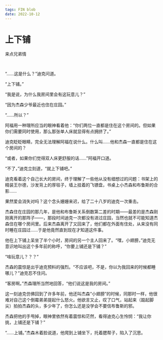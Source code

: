 ```yaml
---
tags: FIN blob
date: 2022-10-12
---
```


# 上下铺

来点兄弟情

<br>

“……这是什么？”迪克问道。

“上下铺。”

“我是说，为什么我房间里会有这玩意儿？”

“因为杰森少爷最近也住在庄园。”

“……所以？”

阿福用一种理所应当的眼神看着他：“你们两位一直都是住在这个房间的。但如果你们需要同时使用，那么那张单人床就显得有点拥挤了。”

迪克眨眨眼睛，完全无法理解阿福在说什么。什么叫……他和杰森一直都是住在这个房间的？

“或者，如果你们觉得双人床更舒服的话……”阿福开口道。

“不了，”迪克立刻道，“就上下铺吧。”

迪克看着这个自己长大的房间，终于理解了一些他从没有细想过的问题：书架上的精装王尔德，沙发背上的厚毯子，墙上挂着的飞镖盘，书桌上小杰森和布鲁斯的合影……

果然爱会消失对吗？这个念头姗姗来迟，给了二十八岁的迪克一次重击。

杰森住在庄园的那几年，是他和布鲁斯关系倒数第二差的时期——最差的是杰森刚刚离开的那阵子——，那段时间迪克一次都没有进过庄园，当然也就不可能知道杰森住在哪个房间里。后来杰森离开了又回来了，他们都在外面有住处，从来没有同时睡在庄园过……于是他竟然直到现在才知道这件事。

他在上下铺上呆坐了半个小时，房间的另一个主人回来了。“嘿，小翅膀，”迪克无意识地叫出这个多年前的称呼，“你要上铺还是下铺？”

“啥玩意儿？？？”

杰森的震惊是出乎迪克预料的强烈。“不应该吧，不是，你以为我回来的时候都睡哪儿？”迪克忍不住问。

“客房啊。”杰森理所当然地回答，“他们说这是我的房间。”

这一刻迪克仿佛回到了许多年前，他还叫杰森“小翅膀”的时候，同那时一样，他很难对自己这个倒霉弟弟提起什么怒火。他欲言又止，叹了口气，站起来（踮起脚尖）拍拍杰森的头，多少年了，你怎么还是没学会不要信布鲁斯的邪。

杰森把他的手甩掉，眼神里依然有着震惊和茫然，看得迪克心生怜悯：“我让你挑，上铺还是下铺？”

“……上铺。”杰森木着脸说道，他爬到上铺坐下，托着腮帮子，陷入了沉思。
